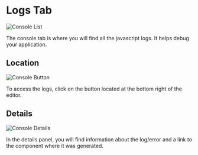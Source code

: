 # Logs Tab

![Console List](assets/console.png)

The console tab is where you will find all the javascript logs. It helps debug your application.

## Location

![Console Button](assets/network-button.png)

To access the logs, click on the button located at the bottom right of the editor.

## Details

![Console Details](assets/console-detail.png)

In the details panel, you will find information about the log/error and a link to the component where it was generated.